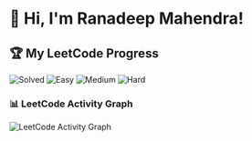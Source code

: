 # 👋 Hi, I'm Ranadeep Mahendra!

## 🏆 My LeetCode Progress

![Solved](https://img.shields.io/badge/Solved-73/3677-blue?cache=1757382912) ![Easy](https://img.shields.io/badge/Easy-41/896-brightgreen?cache=1757382912) ![Medium](https://img.shields.io/badge/Medium-31/1914-orange?cache=1757382912) ![Hard](https://img.shields.io/badge/Hard-1/867-red?cache=1757382912)

### 📊 LeetCode Activity Graph

![LeetCode Activity Graph](https://leetcard.jacoblin.cool/ranadeep_mahendra2426?theme=dark&font=Karma&ext=heatmap&cache=1757382912)
